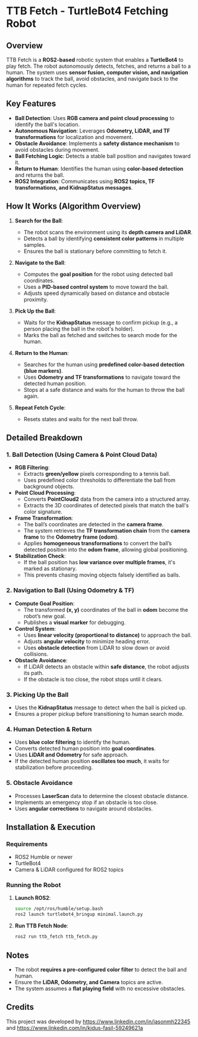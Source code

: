 # TTB Fetch - TurtleBot4 Fetching Robot

## Overview
TTB Fetch is a **ROS2-based** robotic system that enables a **TurtleBot4** to play fetch. The robot autonomously detects, fetches, and returns a ball to a human. The system uses **sensor fusion, computer vision, and navigation algorithms** to track the ball, avoid obstacles, and navigate back to the human for repeated fetch cycles.

## Key Features
- **Ball Detection**: Uses **RGB camera and point cloud processing** to identify the ball's location.
- **Autonomous Navigation**: Leverages **Odometry, LiDAR, and TF transformations** for localization and movement.
- **Obstacle Avoidance**: Implements a **safety distance mechanism** to avoid obstacles during movement.
- **Ball Fetching Logic**: Detects a stable ball position and navigates toward it.
- **Return to Human**: Identifies the human using **color-based detection** and returns the ball.
- **ROS2 Integration**: Communicates using **ROS2 topics, TF transformations, and KidnapStatus messages**.

## How It Works (Algorithm Overview)
1. **Search for the Ball**: 
   - The robot scans the environment using its **depth camera and LiDAR**.
   - Detects a ball by identifying **consistent color patterns** in multiple samples.
   - Ensures the ball is stationary before committing to fetch it.

2. **Navigate to the Ball**:
   - Computes the **goal position** for the robot using detected ball coordinates.
   - Uses a **PID-based control system** to move toward the ball.
   - Adjusts speed dynamically based on distance and obstacle proximity.

3. **Pick Up the Ball**:
   - Waits for the **KidnapStatus** message to confirm pickup (e.g., a person placing the ball in the robot's holder).
   - Marks the ball as fetched and switches to search mode for the human.

4. **Return to the Human**:
   - Searches for the human using **predefined color-based detection (blue markers)**.
   - Uses **Odometry and TF transformations** to navigate toward the detected human position.
   - Stops at a safe distance and waits for the human to throw the ball again.

5. **Repeat Fetch Cycle**:
   - Resets states and waits for the next ball throw.

## Detailed Breakdown
### 1. **Ball Detection** (Using Camera & Point Cloud Data)
- **RGB Filtering**:
  - Extracts **green/yellow** pixels corresponding to a tennis ball.
  - Uses predefined color thresholds to differentiate the ball from background objects.
- **Point Cloud Processing**:
  - Converts **PointCloud2** data from the camera into a structured array.
  - Extracts the 3D coordinates of detected pixels that match the ball's color signature.
- **Frame Transformation**:
  - The ball’s coordinates are detected in the **camera frame**.
  - The system retrieves the **TF transformation chain** from the **camera frame** to the **Odometry frame (odom)**.
  - Applies **homogeneous transformations** to convert the ball’s detected position into the **odom frame**, allowing global positioning.
- **Stabilization Check**:
  - If the ball position has **low variance over multiple frames**, it's marked as stationary.
  - This prevents chasing moving objects falsely identified as balls.

### 2. **Navigation to Ball** (Using Odometry & TF)
- **Compute Goal Position**:
  - The transformed **(x, y)** coordinates of the ball in **odom** become the robot’s new goal.
  - Publishes a **visual marker** for debugging.
- **Control System**:
  - Uses **linear velocity (proportional to distance)** to approach the ball.
  - Adjusts **angular velocity** to minimize heading error.
  - Uses **obstacle detection** from LiDAR to slow down or avoid collisions.
- **Obstacle Avoidance**:
  - If LiDAR detects an obstacle within **safe distance**, the robot adjusts its path.
  - If the obstacle is too close, the robot stops until it clears.

### 3. **Picking Up the Ball**
- Uses the **KidnapStatus** message to detect when the ball is picked up.
- Ensures a proper pickup before transitioning to human search mode.

### 4. **Human Detection & Return**
- Uses **blue color filtering** to identify the human.
- Converts detected human position into **goal coordinates**.
- Uses **LiDAR and Odometry** for safe approach.
- If the detected human position **oscillates too much**, it waits for stabilization before proceeding.

### 5. **Obstacle Avoidance**
- Processes **LaserScan** data to determine the closest obstacle distance.
- Implements an emergency stop if an obstacle is too close.
- Uses **angular corrections** to navigate around obstacles.


## Installation & Execution
### Requirements
- ROS2 Humble or newer
- TurtleBot4
- Camera & LiDAR configured for ROS2 topics

### Running the Robot
1. **Launch ROS2**:
   ```bash
   source /opt/ros/humble/setup.bash
   ros2 launch turtlebot4_bringup minimal.launch.py
   ```
2. **Run TTB Fetch Node**:
   ```bash
   ros2 run ttb_fetch ttb_fetch.py
   ```

## Notes
- The robot **requires a pre-configured color filter** to detect the ball and human.
- Ensure the **LiDAR, Odometry, and Camera** topics are active.
- The system assumes a **flat playing field** with no excessive obstacles.

## Credits
This project was developed by https://www.linkedin.com/in/jasonmh22345 and https://www.linkedin.com/in/kidus-fasil-59249621a 



